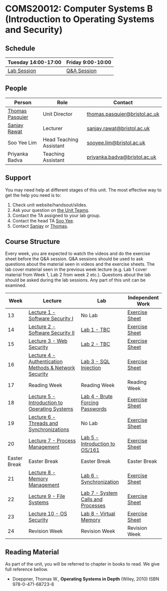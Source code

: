 # COMS20012: Computer Systems B (Introduction to Operating Systems and Security)

## Schedule

| Tuesday 14:00-17:00 | Friday 9:00-10:00 |
|---------------------|-------------------|
| [Lab Session](https://teams.microsoft.com/l/team/19%3aff191de5355b4a6b88345c818e0020ce%40thread.tacv2/conversations?groupId=864bfa2b-91ca-4439-b9cf-c33e7d2d3fcb&tenantId=b2e47f30-cd7d-4a4e-a5da-b18cf1a4151b)         | [Q&A Session](https://teams.microsoft.com/l/team/19%3aff191de5355b4a6b88345c818e0020ce%40thread.tacv2/conversations?groupId=864bfa2b-91ca-4439-b9cf-c33e7d2d3fcb&tenantId=b2e47f30-cd7d-4a4e-a5da-b18cf1a4151b)       |

## People

| Person          | Role               | Contact                                                               |
|-----------------|--------------------|-----------------------------------------------------------------------|
| [Thomas Pasquier](https://tfjmp.org/) | Unit Director           | [thomas.pasquier@bristol.ac.uk](mailto:thomas.pasquier@bristol.ac.uk) |
| [Sanjay Rawat](https://research-information.bris.ac.uk/en/persons/sanjay-rawat)    | Lecturer      | [sanjay.rawat@bristol.ac.uk](mailto:sanjay.rawat@bristol.ac.uk)       |
| Soo Yee Lim     | Head Teaching Assistant | [sooyee.lim@bristol.ac.uk](mailto:sooyee.lim@bristol.ac.uk)           |
| Priyanka Badva  | Teaching Assistant | [priyanka.badva@bristol.ac.uk](mailto:priyanka.badva@bristol.ac.uk)   |

## Support

You may need help at different stages of this unit.
The most effective way to get the help you need is to:

1. Check unit website/handsout/slides.
2. Ask your question on [the Unit Teams](https://teams.microsoft.com/l/team/19%3aff191de5355b4a6b88345c818e0020ce%40thread.tacv2/conversations?groupId=864bfa2b-91ca-4439-b9cf-c33e7d2d3fcb&tenantId=b2e47f30-cd7d-4a4e-a5da-b18cf1a4151b).
3. Contact the TA assigned to your lab group.
4. Contact the head TA [Soo Yee](mailto:sooyee.lim@bristol.ac.uk).
5. Contact [Sanjay](mailto:sanjay.rawat@bristol.ac.uk) or [Thomas](mailto:thomas.pasquier@bristol.ac.uk).

## Course Structure

Every week, you are expected to watch the videos and do the exercise sheet before the Q&A session.
Q&A sessions should be used to ask questions about the material seen in videos and the exercise sheets.
The lab cover material seen in the previous week lecture (e.g. Lab 1 cover material from Week 1, Lab 2 from week 2 etc.).
Questions about the lab should be asked during the lab sessions.
Any part of this unit can be examined.

| Week | Lecture      | Lab          | Independent Work           |
|------|--------------|--------------|----------------------------|
| 13   | [Lecture 1 - Software Security I](lectures/LECTURE1.md)      | No Lab | [Exercise Sheet](exercises/EXERCISES1.md) |
| 14   | [Lecture 2 - Software Security II](lectures/LECTURE2.md)      | [Lab 1 - TBC](labs/LAB1.md)  | [Exercise Sheet](exercises/EXERCISES2.md) |
| 15   | [Lecture 3 - Web Security](lectures/LECTURE3.md)  | [Lab 2 - TBC](labs/LAB2.md)  | [Exercise Sheet](exercises/EXERCISES3.md) |
| 16   | [Lecture 4 - Authentication Methods & Network Security](lectures/LECTURE4.md)    | [Lab 3 - SQL Injection](labs/LAB3.md)  | [Exercise Sheet](exercises/EXERCISES4.md) |
| 17  | Reading Week | Reading Week  | Reading Week |
| 18   | [Lecture 5 - Introduction to Operating Systems](lectures/LECTURE5.md)  | [Lab 4 - Brute Forcing Passwords](labs/LAB4.md)  | [Exercise Sheet](exercises/EXERCISES5.md) |
| 19   | [Lecture 6 - Threads and Synchronizations](lectures/LECTURE6.md)       | No Lab  | [Exercise Sheet](exercises/EXERCISES6.md) |
| 20   | [Lecture 7 - Process Management](lectures/LECTURE7.md)                | [Lab 5 - Introduction to OS/161](labs/LAB5.md)  | [Exercise Sheet](exercises/EXERCISES7.md) |
| Easter Break  | Easter Break | Easter Break  | Easter Break |
| 21   | [Lecture 8 - Memory Management](lectures/LECTURE8.md)                 | [Lab 6 - Synchronization](labs/LAB6.md)  | [Exercise Sheet](exercises/EXERCISES8.md) |
| 22   | [Lecture 9 - File Systems](lectures/LECTURE9.md)                      | [Lab 7 - System Calls and Processes](labs/LAB7.md)  | [Exercise Sheet](exercises/EXERCISES9.md) |
| 23   | [Lecture 10 - OS Security](lectures/LECTURE10.md)                      | [Lab 8 - Virtual Memory](labs/LAB8.md)  | [Exercise Sheet](exercises/EXERCISES10.md) |
| 24   | Revision Week                      | Revision Week   | Revision Week  |

## Reading Material

As part of the unit, you will be referred to chapter in books to read.
We give full reference bellow.

- Doeppner, Thomas W., **Operating Systems in Depth** (Wiley, 2010) ISBN 978-0-471-68723-8
